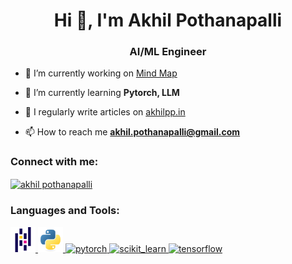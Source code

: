 <h1 align="center">Hi 👋, I'm Akhil Pothanapalli</h1>
<h3 align="center">AI/ML Engineer</h3>

- 🔭 I’m currently working on [Mind Map](https://github.com/Akhil-Pothanapalli/Mind-map)

- 🌱 I’m currently learning **Pytorch, LLM**

- 📝 I regularly write articles on [akhilpp.in](akhilpp.in)

- 📫 How to reach me **akhil.pothanapalli@gmail.com**

<h3 align="left">Connect with me:</h3>
<p align="left">
<a href="https://www.linkedin.com/in/akhil-pothanapalli-b11a791a0/" target="blank"><img align="center" src="https://raw.githubusercontent.com/rahuldkjain/github-profile-readme-generator/master/src/images/icons/Social/linked-in-alt.svg" alt="akhil pothanapalli" height="30" width="40" /></a>
</p>

<h3 align="left">Languages and Tools:</h3>
<p align="left"> <a href="https://pandas.pydata.org/" target="_blank" rel="noreferrer"> <img src="https://raw.githubusercontent.com/devicons/devicon/2ae2a900d2f041da66e950e4d48052658d850630/icons/pandas/pandas-original.svg" alt="pandas" width="40" height="40"/> </a> <a href="https://www.python.org" target="_blank" rel="noreferrer"> <img src="https://raw.githubusercontent.com/devicons/devicon/master/icons/python/python-original.svg" alt="python" width="40" height="40"/> </a> <a href="https://pytorch.org/" target="_blank" rel="noreferrer"> <img src="https://www.vectorlogo.zone/logos/pytorch/pytorch-icon.svg" alt="pytorch" width="40" height="40"/> </a> <a href="https://scikit-learn.org/" target="_blank" rel="noreferrer"> <img src="https://upload.wikimedia.org/wikipedia/commons/0/05/Scikit_learn_logo_small.svg" alt="scikit_learn" width="40" height="40"/> </a> <a href="https://www.tensorflow.org" target="_blank" rel="noreferrer"> <img src="https://www.vectorlogo.zone/logos/tensorflow/tensorflow-icon.svg" alt="tensorflow" width="40" height="40"/> </a> </p>
